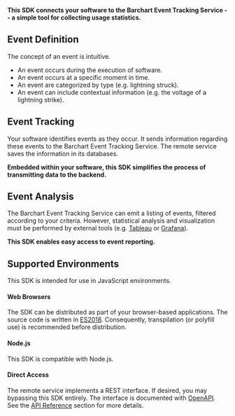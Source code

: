 **This SDK connects your software to the Barchart Event Tracking Service -- a simple tool for collecting usage statistics.**

## Event Definition

The concept of an event is intuitive.

* An event occurs during the execution of software.
* An event occurs at a specific moment in time.
* An event are categorized by type (e.g. lightning struck).
* An event can include contextual information (e.g. the voltage of a lightning strike).

## Event Tracking

Your software identifies events as they occur. It sends information regarding these events to the Barchart Event Tracking Service. The remote service saves the information in its databases.

**Embedded within your software, this SDK simplifies the process of transmitting data to the backend.**

## Event Analysis

The Barchart Event Tracking Service can emit a listing of events, filtered according to your criteria. However, statistical analysis and visualization must be performed by external tools (e.g. [Tableau](https://www.tableau.com/) or [Grafana](https://grafana.com/)).

**This SDK enables easy access to event reporting.**

## Supported Environments

This SDK is intended for use in JavaScript environments.

#### Web Browsers

The SDK can be distributed as part of your browser-based applications. The source code is written in [ES2018](https://en.wikipedia.org/wiki/ECMAScript#9th_Edition_%E2%80%93_ECMAScript_2018). Consequently, transpilation (or polyfill use) is recommended before distribution.

#### Node.js

This SDK is compatible with Node.js.

#### Direct Access

The remote service implements a REST interface. If desired, you may bypassing this SDK entirely. The interface is documented with [OpenAPI](https://www.openapis.org/). See the [API Reference](/content/api_reference) section for more details.